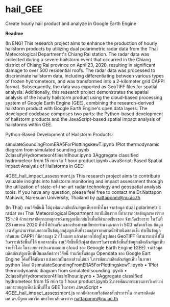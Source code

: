 # hail_GEE
Create hourly hail product and analyze in Google Earth Engine

****Readme****

(In ENG)
This research project aims to enhance the production of hourly hailstorm products by utilizing dual polarimetric radar data from the Thai Meteorological Department's Chiang Rai station. The radar data was collected during a severe hailstorm event that occurred in the Chiang district of Chiang Rai province on April 23, 2020, resulting in significant damage to over 500 residential roofs. The radar data was processed to discriminate hailstorm data, including differentiating between various types of frozen hydrometeors, and was transformed into a 2-kilometer grid CAPPI format. Subsequently, the data was exported as GeoTIFF files for spatial analysis. Additionally, this research project demonstrates the spatial analysis of the hourly hailstorm product using the cloud-based processing system of Google Earth Engine (GEE), combining the research-derived hailstorm product with Google Earth Engine's open data layers. The developed codebase comprises two parts: the Python-based development of hailstorm products and the JavaScript-based spatial impact analysis of hailstorms within GEE.

Python-Based Development of Hailstorm Products:

simulateSoundingFromERA5ForPlottingskewT.ipynb
1Plot thermodynamic diagram from simulated sounding.ipynb
2classifyHydrometeor4filesIn1hour.ipynb
3Aggregate classified hydrometeor from 15 min to 1 hour product.ipynb
JavaScript-Based Spatial Impact Analysis of Hailstorms in GEE:

4GEE_hail_impact_assessment.js
This research project aims to contribute valuable insights into hailstorm monitoring and impact assessment through the utilization of state-of-the-art radar technology and geospatial analysis tools.
If you have any question, please feel free to contact me Dr.Nattapon Mahavik, Naresuan University, Thailand by nattaponm@nu.ac.th

(In Thai)
งานวิจัยชิ้นนี้ ได้มุ่งพัฒนาผลิตภัณฑ์ลูกเห็บรายชั่วโมง จากข้อมูล dual polarimetric radar ของ Thai Meteorological Department สถานีเชียงราย ที่ทำการกวาดข้อมูลเรดาร์ราย 15 นาที ด้วยการสาธิตจากเหตุการณ์พายุลูกเห็บถล่มในพื้นทีอำเภอเชียงของ จังหวัดเชียงราย ในวันที่ 23 เมษายน 2020 ที่ทำให้บ้านเรือนของประชาชนเสียหายจำนวนมากกว่า 500 หลังคาเรือน ข้อมูลเรดาร์ถูกนำมาจำแนกออกเป็นข้อมูลกลุ่มลูกเห็บที่รวมกลุ่มจากหยาดน้ำฟ้าชนิดของแข็ง ทำเป็นข้อมูลกริดแบบ CAPPI ที่มีความสูง 2 กิโลเมตร แล้วส่งออกไปอยู่ในรูปของ GeoTIFF ที่สามารถนำไปใช้วิเคราะห์เชิงพื้นที่ได้ นอกจากนั้น งานวิจัยชิ้นนี้ยังมุ่งสาธิตการวิเคราะห์เชิงพื้นที่ข้อมูลผลิตภัณฑ์ลูกเห็บรายชั่วโมง ในระบบการประมวผลแบบ cloud ของ Geoogle Earth Engine (GEE) จากข้อมูลผลิตภัณฑ์ลูกเห็บที่เป็นผลลัพธ์การวิจัยนี้ ร่วมกับชั้นข้อมูล Opendata ของ Google Eart Engine  โค้ดที่ได้พัฒนา แบ่งออกเป็นสองส่วนได้แก่ 
1.การพัฒนาผลิตภัณฑ์ลูกเห็บ ในภาษา python ได้แก่
0simulateSoundingFromERA5ForPlottingskewT.ipynb
•	1Plot thermodynamic diagram from simulated sounding.ipynb
•	2classifyHydrometeor4filesIn1hour.ipynb
•	3Aggregate classified hydrometeor from 15 min to 1 hour product.ipynb
2.การพัฒนากระบวนการวิเคราะห์ผลกระทบลูกเห็บเชิงพื้นที่ใน GEE ในภาษา JavaScript
•	4GEE_hail_impact_assessment.js
หากมีคำถามหรือข้อสงสัยประการใด สามารถติดต่อ ผศ.ดร.นัฐพล มหาวิค มหาวิทยาลัยนเรศวร nattaponm@nu.ac.th

